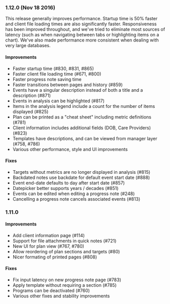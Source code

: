 ### 1.12.0 (Nov 18 2016)

This release generally improves performance. Startup time is 50% faster and client file loading times are also significantly faster. Responsiveness has been improved throughout, and we've tried to eliminate most sources of latency (such as when navigating between tabs or highlighting items on a chart). We've also made performance more consistent when dealing with very large databases.

#### Improvements

- Faster startup time (#830, #831, #865)
- Faster client file loading time (#671, #800)
- Faster progress note saving time
- Faster transitions between pages and history (#859)
- Events have a singular description instead of both a title and a description (#871)
- Events in analysis can be highlighted (#817)
- Items in the analysis legend include a count for the number of items displayed (#825)
- Plan can be printed as a "cheat sheet" including metric definitions (#781)
- Client information includes additional fields (DOB, Care Providers) (#823)
- Templates have descriptions, and can be viewed from manager layer (#758, #786)
- Various other performance, style and UI improvements 

#### Fixes

- Targets without metrics are no longer displayed in analysis (#815)
- Backdated notes use backdate for default event start date (#888)
- Event end-date defaults to day after start date (#857)
- Datepicker better supports years / decades (#851)
- Events can be edited when editing a progress note (#248)
- Cancelling a progress note cancels associated events (#813)


### 1.11.0

#### Improvements

- Add client information page (#114)
- Support for file attachments in quick notes (#721)
- New UI for plan view (#767, #780)
- Allow reordering of plan sections and targets (#80)
- Nicer formating of printed pages (#808)

#### Fixes

- Fix input latency on new progress note page (#783)
- Apply template without requiring a section (#785)
- Programs can be deactivated (#760)
- Various other fixes and stability improvements
